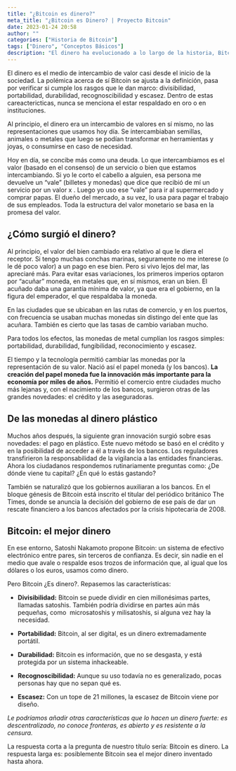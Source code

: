 ```yaml
---
title: "¿Bitcoin es dinero?"
meta_title: "¿Bitcoin es Dinero? | Proyecto Bitcoin"
date: 2023-01-24 20:58
author: ""
categories: ["Historia de Bitcoin"]
tags: ["Dinero", "Conceptos Básicos"]
description: "El dinero ha evolucionado a lo largo de la historia, Bitcoin es su última versión"
---
```


El dinero es el medio de intercambio de valor casi desde el inicio de la sociedad. La polémica acerca de sí Bitcoin se ajusta a la definición, pasa por verificar si cumple los rasgos que le dan marco: divisibilidad, portabilidad, durabilidad, recognoscibilidad y escasez. Dentro de estas careactericticas, nunca se menciona el estar respaldado en oro o en instituciones.

Al principio, el dinero era un intercambio de valores en sí mismo, no las representaciones que usamos hoy día. Se intercambiaban semillas, animales o metales que luego se podían transformar en herramientas y joyas, o consumirse en caso de necesidad.

Hoy en día, se concibe más como una deuda. Lo que intercambiamos es el valor (basado en el consenso) de un servicio o bien que estamos intercambiando. Si yo le corto el cabello a alguien, esa persona me devuelve un “vale” (billetes y monedas) que dice que recibió de mí un servicio por un valor x . Luego yo uso ese “vale” para ir al supermercado y comprar papas. El dueño del mercado, a su vez, lo usa para pagar el trabajo de sus empleados. Toda la estructura del valor monetario se basa en la promesa del valor.

## ¿Cómo surgió el dinero?

Al principio, el valor del bien cambiado era relativo al que le diera el receptor. Si tengo muchas conchas marinas, seguramente no me interese (o le dé poco valor) a un pago en ese bien. Pero si vivo lejos del mar, las apreciaré más. Para evitar esas variaciones, los primeros imperios optaron por “acuñar” moneda, en metales que, en sí mismos, eran un bien. El acuñado daba una garantía mínima de valor, ya que era el gobierno, en la figura del emperador, el que respaldaba la moneda.

En las ciudades que se ubicaban en las rutas de comercio, y en los puertos, con frecuencia se usaban muchas monedas sin distingo del ente que las acuñara. También es cierto que las tasas de cambio variaban mucho.

Para todos los efectos, las monedas de metal cumplían los rasgos simples: portabilidad, durabilidad, fungibilidad, reconocimiento y escasez.

El tiempo y la tecnología permitió cambiar las monedas por la representación de su valor. Nació así el papel moneda (y los bancos). **La creación del papel moneda fue la innovación más importante para la economía por miles de años.** Permitió el comercio entre ciudades mucho más lejanas y, con el nacimiento de los bancos, surgieron otras de las grandes novedades: el crédito y las aseguradoras.

## De las monedas al dinero plástico

Muchos años después, la siguiente gran innovación surgió sobre esas novedades: el pago en plástico. Este nuevo método se basó en el crédito y en la posibilidad de acceder a él a través de los bancos. Los reguladores transfirieron la responsabilidad de la vigilancia a las entidades financieras. Ahora los ciudadanos respondemos rutinariamente preguntas como: ¿De dónde viene tu capital? ¿En qué lo estás gastando?

También se naturalizó que los gobiernos auxiliaran a los bancos. En el bloque génesis de Bitcoin está inscrito el titular del periódico británico The Times, donde se anuncia la decisión del gobierno de ese país de dar un rescate financiero a los bancos afectados por la crisis hipotecaria de 2008.

## Bitcoin: el mejor dinero

En ese entorno, Satoshi Nakamoto propone Bitcoin: un sistema de efectivo electrónico entre pares, sin terceros de confianza. Es decir, sin nadie en el medio que avale o respalde esos trozos de información que, al igual que los dólares o los euros, usamos como dinero.

Pero Bitcoin ¿Es dinero?. Repasemos las características:

- **Divisibilidad:** Bitcoin se puede dividir en cien millonésimas partes, llamadas satoshis. También podría dividirse en partes aún más pequeñas, como&nbsp; microsatoshis y milisatoshis, si alguna vez hay la necesidad.

- **Portabilidad:** Bitcoin, al ser digital, es un dinero extremadamente portátil.

- **Durabilidad:** Bitcoin es información, que no se desgasta, y está protegida por un sistema inhackeable.

- **Recognoscibilidad:** Aunque su uso todavía no es generalizado, pocas personas hay que no sepan qué es.

- **Escasez:** Con un tope de 21 millones, la escasez de Bitcoin viene por diseño.

*Le podríamos añadir otras características que lo hacen un dinero fuerte: es descentralizado, no conoce fronteras, es abierto y es resistente a la censura.*

La respuesta corta a la pregunta de nuestro título sería: Bitcoin es dinero. La respuesta larga es: posiblemente Bitcoin sea el mejor dinero inventado hasta ahora.

